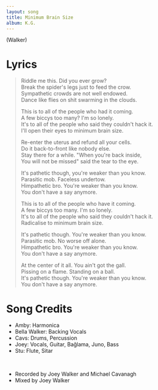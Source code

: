 ```yaml
---
layout: song
title: Minimum Brain Size
album: K.G.
---
```


(Walker)

# Lyrics

> Riddle me this. Did you ever grow?  
> Break the spider's legs just to feed the crow.  
> Sympathetic crowds are not well endowed.  
> Dance like flies on shit swarming in the clouds.  
>  
> This is to all of the people who had it coming.  
> A few biccys too many? I'm so lonely.  
> It's to all of the people who said they couldn't hack it.  
> I'll open their eyes to minimum brain size.  
>  
> Re-enter the uterus and refund all your cells.  
> Do it back-to-front like nobody else.  
> Stay there for a while. "When you're back inside,  
> You will not be missed" said the tear to the eye.  
>  
> It's pathetic though, you're weaker than you know.  
> Parasitic mob. Faceless undertow.  
> Himpathetic bro. You're weaker than you know.  
> You don't have a say anymore.  
>  
> This is to all of the people who have it coming.  
> A few biccys too many. I'm so lonely.  
> It's to all of the people who said they couldn't hack it.  
> Radicalise to minimum brain size.  
>  
> It's pathetic though. You're weaker than you know.  
> Parasitic mob. No worse off alone.  
> Himpathetic bro. You're weaker than you know.  
> You don't have a say anymore.  
>  
> At the center of it all. You ain't got the gall.  
> Pissing on a flame. Standing on a ball.  
> It's pathetic though. You're weaker than you know.  
> You don't have a say anymore.  

# Song Credits

* Amby: Harmonica
* Bella Walker: Backing Vocals
* Cavs: Drums, Percussion
* Joey: Vocals, Guitar, Bağlama, Juno, Bass
* Stu: Flute, Sitar
<br>

* Recorded by Joey Walker and Michael Cavanagh
* Mixed by Joey Walker
